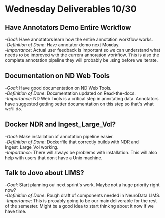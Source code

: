 # Wednesday Deliverables 10/30   

## Have Annotators Demo Entire Workflow

-*Goal*: Have annotators learn how the entire annotation workflow works.  
-*Definition of Done*: Have annotator demo next Monday.  
-*Importance*: Actual user feedback is important so we can understand what needs to be improved with the current annotation workflow. This is also the complete annotation pipeline they will probably be using before we iterate.  


## Documentation on ND Web Tools  

-*Goal*: Have good documentation on ND Web Tools.  
-*Definition of Done*: Documentation updated on Read-the-docs.  
-*Importance*: ND Web Tools is a critical step in annotating data. Annotators have suggested getting better documentation on this step so that's what we'll do.  

## Docker NDR and Ingest_Large_Vol?  

-*Goal*: Make installation of annotation pipeline easier.  
-*Definition of Done*: Dockerfile that correctly builds with NDR and Ingest_Large_Vol working.  
-*Importance*: There will always be problems with installation. This will also help with users that don't have a Unix machine.  

## Talk to Jovo about LIMS?

-*Goal*: Start planning out next sprint's work. Maybe not a huge priority right now?   
-*Definition of Done*: Rough draft of components needed in NeuroData LIMS.  
-*Importance*: This is probably going to be our main deliverable for the rest of the semester. Might be a good idea to start thinking about it now if we have time.  
